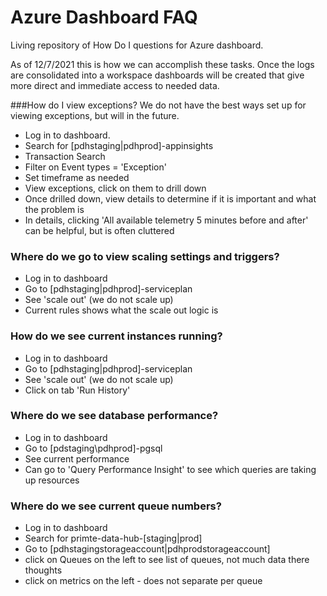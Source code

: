 # Azure Dashboard FAQ
Living repository of How Do I questions for Azure dashboard.

As of 12/7/2021 this is how we can accomplish these tasks. Once the logs are consolidated into a workspace dashboards
will be created that give more direct and immediate access to needed data.

###How do I view exceptions?
We do not have the best ways set up for viewing exceptions, but will in the future. 

* Log in to dashboard.
* Search for [pdhstaging|pdhprod]-appinsights
* Transaction Search
* Filter on Event types = 'Exception'
* Set timeframe as needed
* View exceptions, click on them to drill down
* Once drilled down, view details to determine if it is important and what the problem is
* In details, clicking 'All available telemetry 5 minutes before and after' can be helpful, but is often cluttered

 ### Where do we go to view scaling settings and triggers?
* Log in to dashboard
* Go to [pdhstaging|pdhprod]-serviceplan
* See 'scale out' (we do not scale up)
* Current rules shows what the scale out logic is
			
### How do we see current instances running?
* Log in to dashboard
* Go to [pdhstaging|pdhprod]-serviceplan
* See 'scale out' (we do not scale up)
* Click on tab 'Run History'
			
### Where do we see database performance?
* Log in to dashboard
* Go to [pdstaging\pdhprod]-pgsql
* See current performance
* Can go to 'Query Performance Insight' to see which queries are taking up resources
			
### Where do we see current queue numbers?
* Log in to dashboard
* Search for primte-data-hub-[staging|prod]
* Go to [pdhstagingstorageaccount|pdhprodstorageaccount]
* click on Queues on the left to see list of queues, not much data there thoughts
* click on metrics on the left - does not separate per queue